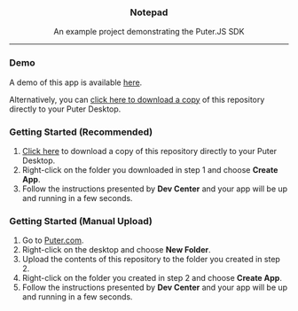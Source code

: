 <h3 align="center">Notepad</h3>
<p align="center">An example project demonstrating the Puter.JS SDK</p>
<hr>

### Demo

A demo of this app is available <a href="https://puter.com/app/notepad-example" target="_blank">here</a>.

Alternatively, you can <a href="https://puter.com/?name=notepad-example&is_dir=1&download=https%3A%2F%2Fapi.puter.com%2Ffile%3Fuid%3Ddb37c51f-014a-4c57-b954-243d26eefac6%26expires%3D10001673410895%26signature%3Dea4eeccb70917c64dd1579883670b5d95154db225926b030a677f99274a854cb" target="_blank">click here to download a copy</a> of this repository directly to your Puter Desktop.

### Getting Started (Recommended)

1) <a href="https://puter.com/?name=notepad-example&is_dir=1&download=https%3A%2F%2Fapi.puter.com%2Ffile%3Fuid%3Ddb37c51f-014a-4c57-b954-243d26eefac6%26expires%3D10001673410895%26signature%3Dea4eeccb70917c64dd1579883670b5d95154db225926b030a677f99274a854cb" target="_blank">Click here</a> to download a copy of this repository directly to your Puter Desktop.
2) Right-click on the folder you downloaded in step 1 and choose **Create App**.
3) Follow the instructions presented by **Dev Center** and your app will be up and running in a few seconds.

### Getting Started (Manual Upload)

1) Go to <a href="https://puter.com" target="_blank">Puter.com</a>.
2) Right-click on the desktop and choose **New Folder**.
3) Upload the contents of this repository to the folder you created in step 2.
4) Right-click on the folder you created in step 2 and choose **Create App**.
5) Follow the instructions presented by **Dev Center** and your app will be up and running in a few seconds.
